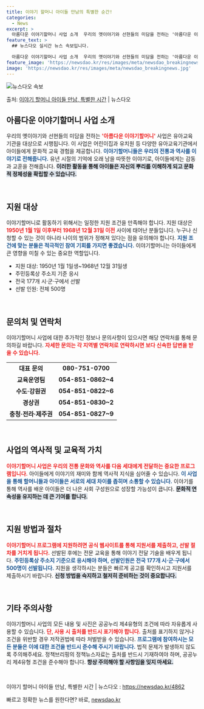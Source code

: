 ```yaml
---
title: 이야기 할머니 아이들 만남의 특별한 순간!
categories:
  - News
excerpt: >
  아름다운 이야기할머니 사업 소개  우리의 옛이야기와 선현들의 미담을 전하는 '아름다운 이야기할머니' 사업은 …
feature_text: >
  ## 뉴스다오 실시간 뉴스 속보입니다.

  아름다운 이야기할머니 사업 소개  우리의 옛이야기와 선현들의 미담을 전하는 '아름다운 이야기할머니' 사업은 …
feature_image: 'https://newsdao.kr/res/images/meta/newsdao_breakingnews.jpg'
image: 'https://newsdao.kr/res/images/meta/newsdao_breakingnews.jpg'
---
```


![뉴스다오 속보](https://newsdao.kr/res/images/meta/newsdao_breakingnews.jpg)

<p>출처: <a href="https://newsdao.kr/4862" rel="dofollow">이야기 할머니 아이들 만남, 특별한 시간</a> | 뉴스다오</p>

<h2 data-ke-size="size26">아름다운 이야기할머니 사업 소개</h2>

<p data-ke-size="size16">우리의 옛이야기와 선현들의 미담을 전하는 <b><span style="color: #ee2323;">'아름다운 이야기할머니'</span></b> 사업은 유아교육기관을 대상으로 시행됩니다. 이 사업은 어린이집과 유치원 등 다양한 유아교육기관에서 아이들에게 문화적 교육 경험을 제공합니다. <b><span style="color: #1a5490;">이야기할머니들은 우리의 전통과 역사를 이야기로 전해줍니다.</span></b> 유년 시절의 기억에 오래 남을 따뜻한 이야기로, 아이들에게는 감동과 교훈을 전해줍니다. <b><span style="background-color: #21538527;">이러한 활동을 통해 아이들은 자신의 뿌리를 이해하게 되고 문화적 정체성을 확립할 수 있습니다.</span></b></p>

<p data-ke-size="size16">&nbsp;</p>

<h2 data-ke-size="size26">지원 대상</h2>

<p data-ke-size="size16">이야기할머니로 활동하기 위해서는 일정한 지원 조건을 만족해야 합니다. 지원 대상은 <b><span style="color: #ee2323;">1950년 1월 1일 이후부터 1968년 12월 31일 이전</span></b> 사이에 태어난 분들입니다. 누구나 신청할 수 있는 것이 아니라 나이의 범위가 정해져 있다는 점을 유의해야 합니다. <b><span style="color: #1a5490;">지원 조건에 맞는 분들은 적극적인 참여 기회를 가지면 좋겠습니다.</span></b> 이야기할머니는 아이들에게 큰 영향을 미칠 수 있는 중요한 역할입니다.</p>

<ul>
    <li>지원 대상: 1950년 1월 1일생~1968년 12월 31일생</li>
    <li>주민등록상 주소지 기준 응시</li>
    <li>전국 177개 시·군·구에서 선발</li>
    <li>선발 인원: 전체 500명</li>
</ul>

<p data-ke-size="size16">&nbsp;</p>

<h2 data-ke-size="size26">문의처 및 연락처</h2>

<p data-ke-size="size16">이야기할머니 사업에 대한 추가적인 정보나 문의사항이 있으시면 해당 연락처를 통해 문의하길 바랍니다. <b><span style="color: #ee2323;">자세한 문의는 각 지역별 연락처로 연락하시면 보다 신속한 답변을 받을 수 있습니다.</span></b></p>

<table>
    <tr>
        <td style="text-align: center; height: 17px;"><b>대표 문의</b></td>
        <td style="text-align: center; height: 17px;"><b>080-751-0700</b></td>
    </tr>
    <tr>
        <td style="text-align: center; height: 17px;"><b>교육운영팀</b></td>
        <td style="text-align: center; height: 17px;"><b>054-851-0862~4</b></td>
    </tr>
    <tr>
        <td style="text-align: center; height: 17px;"><b>수도·강원권</b></td>
        <td style="text-align: center; height: 17px;"><b>054-851-0822~6</b></td>
    </tr>
    <tr>
        <td style="text-align: center; height: 17px;"><b>경상권</b></td>
        <td style="text-align: center; height: 17px;"><b>054-851-0830~2</b></td>
    </tr>
    <tr>
        <td style="text-align: center; height: 17px;"><b>충청·전라·제주권</b></td>
        <td style="text-align: center; height: 17px;"><b>054-851-0827~9</b></td>
    </tr>
</table>

<p data-ke-size="size16">&nbsp;</p>

<h2 data-ke-size="size26">사업의 역사적 및 교육적 가치</h2>

<p data-ke-size="size16"><b><span style="color: #ee2323;">이야기할머니 사업은 우리의 전통 문화와 역사를 다음 세대에게 전달하는 중요한 프로그램입니다.</span></b> 아이들에게 이야기의 재미와 함께 역사적 지식을 심어줄 수 있습니다. <b><span style="color: #1a5490;">이 사업을 통해 할머니들과 아이들은 서로의 세대 차이를 좁히며 소통할 수 있습니다.</span></b> 이야기를 통해 역사를 배운 아이들은 더 나은 사회 구성원으로 성장할 가능성이 큽니다. <b><span style="background-color: #21538527;">문화적 연속성을 유지하는 데 큰 기여를 합니다.</span></b></p>

<p data-ke-size="size16">&nbsp;</p>

<h2 data-ke-size="size26">지원 방법과 절차</h2>

<p data-ke-size="size16"><b><span style="color: #ee2323;">이야기할머니 프로그램에 지원하려면 공식 웹사이트를 통해 지원서를 제출하고, 선발 절차를 거치게 됩니다.</span></b> 선발된 후에는 전문 교육을 통해 이야기 전달 기술을 배우게 됩니다. <b><span style="color: #1a5490;">주민등록상 주소지 기준으로 응시해야 하며, 선발인원은 전국 177개 시·군·구에서 500명이 선발됩니다.</span></b> 지원을 생각하시는 분들은 빠르게 공고를 확인하시고 지원서를 제출하시기 바랍니다. <b><span style="background-color: #21538527;">신청 방법을 숙지하고 철저히 준비하는 것이 중요합니다.</span></b></p>

<p data-ke-size="size16">&nbsp;</p>

<h2 data-ke-size="size26">기타 주의사항</h2>

<p data-ke-size="size16">이야기할머니 사업의 모든 내용 및 사진은 공공누리 제4유형의 조건에 따라 자유롭게 사용할 수 있습니다. <b><span style="color: #ee2323;">단, 사용 시 출처를 반드시 표기해야 합니다.</span></b> 출처를 표기하지 않거나 조건을 위반할 경우 저작권법에 따라 처벌받을 수 있습니다. <b><span style="color: #1a5490;">프로그램에 참여하시는 모든 분들은 이에 대한 조건을 반드시 준수해 주시기 바랍니다.</span></b> 법적 문제가 발생하지 않도록 주의해주세요. 정책브리핑의 정책뉴스자료는 출처를 반드시 기재하여야 하며, 공공누리 제4유형 조건을 준수해야 합니다. <b><span style="background-color: #21538527;">항상 주의해야 할 사항임을 잊지 마세요.</span></b></p>

<p data-ke-size="size16">&nbsp;</p>

<p data-ke-size="size16">이야기 할머니 아이들 만남, 특별한 시간 | 뉴스다오 : <a href="https://newsdao.kr/4862">https://newsdao.kr/4862</a></p> 

빠르고 정확한 뉴스를 원한다면? 바로, <a href="https://newsdao.kr" rel="dofollow">newsdao.kr</a>


